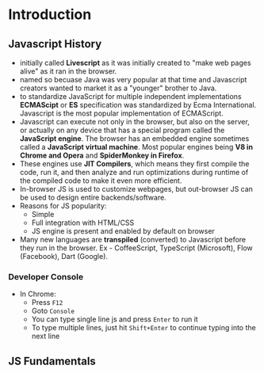 # Introduction

## Javascript History
- initially called **Livescript** as it was initially created to "make web pages alive" as it ran in the browser.
- named so becuase Java was very popular at that time and Javascript creators wanted to market it as a "younger" brother to Java.
-  to standardize JavaScript for multiple independent implementations **ECMAScipt** or **ES** specification was standardized by Ecma International. Javascript is the most popular implementation of ECMAScript.
- Javascript can execute not only in the browser, but also on the server, or actually on any device that has a special program called the **JavaScript engine**. The browser has an embedded engine sometimes called a **JavaScript virtual machine**. Most popular engines being **V8 in Chrome and Opera** and **SpiderMonkey in Firefox**.
- These engines use **JIT Compilers**, which means they first compile the code, run it, and then analyze and run optimizations during runtime of the compiled code to make it even more efficient.
- In-browser JS is used to customize webpages, but out-browser JS can be used to design entire backends/software.
- Reasons for JS popularity:
  - Simple
  - Full integration with HTML/CSS
  - JS engine is present and enabled by default on browser
- Many new languages are **transpiled** (converted)  to Javascript before they run in the browser. Ex - CoffeeScript, TypeScript (Microsoft), Flow (Facebook), Dart (Google).

### Developer Console
- In Chrome:
  - Press `F12`
  - Goto `Console`
  - You can type single line js and press `Enter` to run it
  - To type multiple lines, just hit `Shift+Enter` to continue typing into the next line
  
## JS Fundamentals

### <script> tag
- JS code on an HTML page can be written inside it as 
```js
  <script> ...js code goes here... </script>
```  
- We can use external scripts as 
```js
  <script src="my.js">
  ...cannot use js code here, when using external script...
  </script>
```
- we can have multiple `<script>` tags anywhere on a webpage
- The `type` and `language` attributes are not required anymore
  
### Semicolons
- they are automatically added in most cases, only where Javascript feels like
- just as a good programming practice, always use semicolons

### Comments
- Single line
```js
// This will be ignored
```
- Multi-line 
```js
/* All this
will be 
ignored*/
```
- Nesting of comments is not allowed

### 'use strict'
- written as a string
```js
"use strict"; // either this way
'use strict'; //or this way
```
- used to specify that older language features must not be included
- it can placed **only at the top of the script (only comments can come before it)**, or at the **start of the function body (in this case it only affects that function)**

### Variables
- new way: `let`
- old way: `var`
- constant: `const`
```js
const Birthday = "25/02/1998";
```

### Data types
- 8 basic types: 
  - `number` -  limited by ±2<sup>53</sup> (`123`)
  - `bigint` - numbers larger than ±2<sup>53</sup> (`123n`)
  - `string` - `""` or `''` or `backticks` (extended functionality quotes to enable usage of `${...}`)
  - `null` - nothing, empty or value unknown
  - `undefined` - default initial value for unassigned things
  - `boolean` - `true`/`false`
  - `object` - more complex data structures
  - `symbol` - unique identifier for object
- 3 special numeric values which also belong to `number` data type
  - `Infinity` - +∞
  - `-Infinity` - -∞
  - `NaN` - Not-a-Number (often a result of mathematical operation other than `+` on unequal data types)
- `typeof` operator
  - `typeof x` or `typeof(x)`
  - it returns a string (name of type detected)
  - `typeof(null)` is `object` and it is a language error
  - `typeof(function_name)` reutrns `function`. Ex - `typeof alert`

### Interaction: alert, prompt, confirm
- all three opens a *"modal window"* i.e. the script and the page pauses until this window is closed either by interacting or pressing `Esc`
- we can't control location and look of this modal window

- **alert:** returns nothing
```js
alert("FBI! OPEN UP!!");
```
- **prompt:** returns the input, if `Esc` then `null`
```js
let name = prompt("Enter your name:", Abhishek); //Second param is always optional
```
- **confirm:** returns `true` on OK, otherwise `false` (even on `Esc`)
```js
let permission = confirm("Close this window?");
```

### Type Conversions
#### String Conversion
Every other datatype can be converted to `string` type using `String(value_to_convert)` as:
- `null` becomes `"null"`
- `undefined` becomes `"undefined"`
- `true`/`false` becomes `"true"`/`"false"`
- `12345` becomes `"12345"`

#### Number Conversion
Implicit conversion happens in mathematical functions and expressions automatically. Use `Number(value_to_convert)` to explicitly convert.
| Value    |   Becomes...  | 
|----------|-------------|
| undefined |  NaN | 
| null |    0   | 
| true/false | 1/0 |  
| string | Whitespaces from the start and end are removed. If the remaining string is empty, the result is 0. Otherwise, the number is "read" from the string. An alphanumeric mixed string gives NaN. |

#### Boolean Conversion
The conversion rule:
- Values that are intuitively "empty", like 0, an empty string (`""`), `null`, `undefined`, and `NaN`, become `false`.
- Other values become `true`.

**NOTE**: `"0"` is not an empty string and hence it's boolean value is `true`.

### Basic operators & maths
Arithmetic operaors - `+`, `-`, `*`, `/`, `%`, and `**`

### + is a very special operator
- Arithmetic addition (on numeric and boolean).
- String concatenation
  - **only** the `+` operator converts any other type to `string` if one of the operands is a `string`. **All** other basic operators convert string to numeric if one of the operands is a `string`.
  ```js
  let a = 2 + '3'; // 2 will be converted to string and the result will be "23"
  let b = 2 + 2 + '1'; // "41" and not "221", because of associativity
  let c = '1' + 2 + 2; // "122"
  ```
- Convert to Numeric type (shorthand for `Number(value)`), no effect on numbers. 

- **Exercise:**
```js
"" + 1 + 0  // "10"
"" - 1 + 0  // "-1"
true + false  // 1
true + true // 2
6 / "3" // 2
"2" * "3" // 6
4 + 5 + "px"  // 9px
"$" + 4 + 5 // $45
"4" - 2 // 2
"4px" - 2 // NaN
7 / 0 // Infinity
"  -9  " + 5  // " -9 5"
"  -9  " - 5  // -14
null + 1  // 1
undefined + 1 // NaN
" \t \n" - 2  // -2, as the string is an empty string (only having whitespace chars) i.e. "0" after numeric conversion
```

### Assignment (=)
Returns assigned value
```js
let b;
let a = (b=5);
alert("a = " + a);   

// Output: a = 5
```

#### Chained Assignments
```js
a = b = c = 4; // All a,b, and c get value as 4
```

### Compound Operators
Exist for all arithmetical and bitwise operators. Ex - `+=`, `|=`, etc...

### Unary Increment/Decrement
Postfix and prefix: `++` and `--`

### Bitwise operators
AND (`&`), OR (`|`), XOR (`^`), NOT (`~`), LEFT SHIFT (`<<`), RIGHT SHIFT (`>>`), and ZERO-FILL RIGHT SHIFT ('>>>')

### Comma operator
Same as in C. Very low precedence.

## Comparisons
- All comparison operators return a boolean value.
- 8 comparison operators: `<`, `>`, `<=`, `>=`, `==`, `!=`, `===`, and `!==`.
- **String Comparison:** Strings are compared lexicographically (unicode) character-by-character.
```js
alert( 'Z' > 'A' ); // true
alert( 'Glow' > 'Glee' ); // true
alert( 'Bee' > 'Be' ); // true
```
- **Strict equality operator (===):** Returns `false` if the operands are of different types.
```js
alert(0 == false); // true
alert(0 === false); // false
```
### Comparisons with null and undefined
```js
alert(null === undefined);  // false
alert(null == undefined);  // true, they both are same for == operator
```
- `==` is defined separately than other comparison operators:
  - every comparison operator converts operands to number first. `null` converts to `0` and `undefined` to `NaN`.
  - `==` is defined such that `null` and `undefined` are **only** equal to one another and **not anything else**. No such conversion takes place with `null` and `undefined` with `==`. This can lead to non-intuitive results like [this](https://javascript.info/comparison#strange-result-null-vs-0).

### Conditional operators
`if-else`, `else if`, `switch`, and `?:`.

### Logical operators
- Operands get converted to `boolean` type before operation.
- Operands are evaluated from left to right.
- **There is a return type, it is not always `boolean`.**
<br><br>
- **OR (||):** finds the first *truthy* value (short-circuited) and returns that value, if all `false` then return value of last operand.
- **AND (&&):** finds the first *falsy* value (short-circuited) and returns that value, if all `true` then return value of last operand.
- **NOT(!):** returns `true`/`false`. Convert operand to `boolean` type, inverse the value and return it. `!!` can be used in place of `Boolean(value)`.

### Nullish coalescing operator '??'
- It performs a check for `null` and `undefined` values.
- The result of `a ?? b` is: `a` if it's not `null` or `undefined`, otherwise `b`.
- `??` returns the first *defined* value.
- It's forbidden to use it with `||` or `&&` without explicit parentheses.
